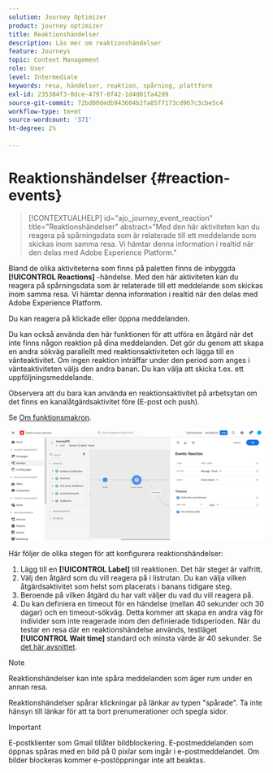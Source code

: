 ```yaml
---
solution: Journey Optimizer
product: journey optimizer
title: Reaktionshändelser
description: Läs mer om reaktionshändelser
feature: Journeys
topic: Content Management
role: User
level: Intermediate
keywords: resa, händelser, reaktion, spårning, plattform
exl-id: 235384f3-0dce-4797-8f42-1d4d01fa42d9
source-git-commit: 72bd00dedb943604b2fa85f7173cd967c3cbe5c4
workflow-type: tm+mt
source-wordcount: '371'
ht-degree: 2%

---
```


# Reaktionshändelser {#reaction-events}

>[!CONTEXTUALHELP]
>id="ajo_journey_event_reaction"
>title="Reaktionshändelser"
>abstract="Med den här aktiviteten kan du reagera på spårningsdata som är relaterade till ett meddelande som skickas inom samma resa. Vi hämtar denna information i realtid när den delas med Adobe Experience Platform."

Bland de olika aktiviteterna som finns på paletten finns de inbyggda **[!UICONTROL Reactions]** -händelse. Med den här aktiviteten kan du reagera på spårningsdata som är relaterade till ett meddelande som skickas inom samma resa. Vi hämtar denna information i realtid när den delas med Adobe Experience Platform.

Du kan reagera på klickade eller öppna meddelanden.

Du kan också använda den här funktionen för att utföra en åtgärd när det inte finns någon reaktion på dina meddelanden. Det gör du genom att skapa en andra sökväg parallellt med reaktionsaktiviteten och lägga till en vänteaktivitet. Om ingen reaktion inträffar under den period som anges i vänteaktiviteten väljs den andra banan. Du kan välja att skicka t.ex. ett uppföljningsmeddelande.

Observera att du bara kan använda en reaktionsaktivitet på arbetsytan om det finns en kanalåtgärdsaktivitet före (E-post och push).

Se [Om funktionsmakron](../building-journeys/about-journey-activities.md#action-activities).

![](assets/journey45.png)

Här följer de olika stegen för att konfigurera reaktionshändelser:

1. Lägg till en **[!UICONTROL Label]** till reaktionen. Det här steget är valfritt.
1. Välj den åtgärd som du vill reagera på i listrutan. Du kan välja vilken åtgärdsaktivitet som helst som placerats i banans tidigare steg.
1. Beroende på vilken åtgärd du har valt väljer du vad du vill reagera på.
1. Du kan definiera en timeout för en händelse (mellan 40 sekunder och 30 dagar) och en timeout-sökväg. Detta kommer att skapa en andra väg för individer som inte reagerade inom den definierade tidsperioden. När du testar en resa där en reaktionshändelse används, testläget **[!UICONTROL Wait time]** standard och minsta värde är 40 sekunder. Se [det här avsnittet](../building-journeys/testing-the-journey.md).

>[!NOTE]
>
>
>Reaktionshändelser kan inte spåra meddelanden som äger rum under en annan resa.
>
>Reaktionshändelser spårar klickningar på länkar av typen &quot;spårade&quot;. Ta inte hänsyn till länkar för att ta bort prenumerationer och spegla sidor.

>[!IMPORTANT]
>
>E-postklienter som Gmail tillåter bildblockering. E-postmeddelanden som öppnas spåras med en bild på 0 pixlar som ingår i e-postmeddelandet. Om bilder blockeras kommer e-postöppningar inte att beaktas.
